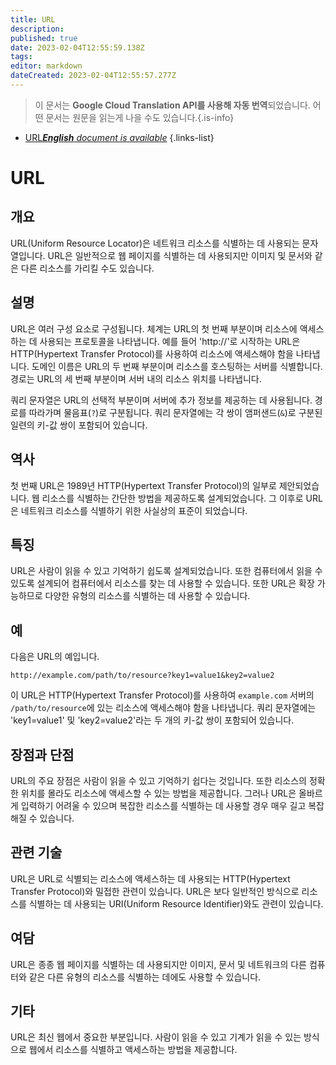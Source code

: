 ```yaml
---
title: URL
description: 
published: true
date: 2023-02-04T12:55:59.138Z
tags: 
editor: markdown
dateCreated: 2023-02-04T12:55:57.277Z
---
```


> 이 문서는 **Google Cloud Translation API를 사용해 자동 번역**되었습니다.
어떤 문서는 원문을 읽는게 나을 수도 있습니다.{.is-info}



- [URL***English** document is available*](/en/Knowledge-base/Dictionary/url)
{.links-list}


# URL

## 개요
URL(Uniform Resource Locator)은 네트워크 리소스를 식별하는 데 사용되는 문자열입니다. URL은 일반적으로 웹 페이지를 식별하는 데 사용되지만 이미지 및 문서와 같은 다른 리소스를 가리킬 수도 있습니다.

## 설명
URL은 여러 구성 요소로 구성됩니다. 체계는 URL의 첫 번째 부분이며 리소스에 액세스하는 데 사용되는 프로토콜을 나타냅니다. 예를 들어 'http://'로 시작하는 URL은 HTTP(Hypertext Transfer Protocol)를 사용하여 리소스에 액세스해야 함을 나타냅니다. 도메인 이름은 URL의 두 번째 부분이며 리소스를 호스팅하는 서버를 식별합니다. 경로는 URL의 세 번째 부분이며 서버 내의 리소스 위치를 나타냅니다.

쿼리 문자열은 URL의 선택적 부분이며 서버에 추가 정보를 제공하는 데 사용됩니다. 경로를 따라가며 물음표(`?`)로 구분됩니다. 쿼리 문자열에는 각 쌍이 앰퍼샌드(`&`)로 구분된 일련의 키-값 쌍이 포함되어 있습니다.

## 역사
첫 번째 URL은 1989년 HTTP(Hypertext Transfer Protocol)의 일부로 제안되었습니다. 웹 리소스를 식별하는 간단한 방법을 제공하도록 설계되었습니다. 그 이후로 URL은 네트워크 리소스를 식별하기 위한 사실상의 표준이 되었습니다.

## 특징
URL은 사람이 읽을 수 있고 기억하기 쉽도록 설계되었습니다. 또한 컴퓨터에서 읽을 수 있도록 설계되어 컴퓨터에서 리소스를 찾는 데 사용할 수 있습니다. 또한 URL은 확장 가능하므로 다양한 유형의 리소스를 식별하는 데 사용할 수 있습니다.

## 예
다음은 URL의 예입니다.

`http://example.com/path/to/resource?key1=value1&key2=value2`

이 URL은 HTTP(Hypertext Transfer Protocol)를 사용하여 `example.com` 서버의 `/path/to/resource`에 있는 리소스에 액세스해야 함을 나타냅니다. 쿼리 문자열에는 'key1=value1' 및 'key2=value2'라는 두 개의 키-값 쌍이 포함되어 있습니다.

## 장점과 단점
URL의 주요 장점은 사람이 읽을 수 있고 기억하기 쉽다는 것입니다. 또한 리소스의 정확한 위치를 몰라도 리소스에 액세스할 수 있는 방법을 제공합니다. 그러나 URL은 올바르게 입력하기 어려울 수 있으며 복잡한 리소스를 식별하는 데 사용할 경우 매우 길고 복잡해질 수 있습니다.

## 관련 기술
URL은 URL로 식별되는 리소스에 액세스하는 데 사용되는 HTTP(Hypertext Transfer Protocol)와 밀접한 관련이 있습니다. URL은 보다 일반적인 방식으로 리소스를 식별하는 데 사용되는 URI(Uniform Resource Identifier)와도 관련이 있습니다.

## 여담
URL은 종종 웹 페이지를 식별하는 데 사용되지만 이미지, 문서 및 네트워크의 다른 컴퓨터와 같은 다른 유형의 리소스를 식별하는 데에도 사용할 수 있습니다.

## 기타
URL은 최신 웹에서 중요한 부분입니다. 사람이 읽을 수 있고 기계가 읽을 수 있는 방식으로 웹에서 리소스를 식별하고 액세스하는 방법을 제공합니다.